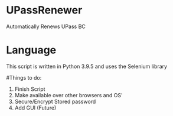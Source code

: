 # UPassRenewer
Automatically Renews UPass BC 

# Language
This script is written in Python 3.9.5 and uses the Selenium library

#Things to do:
1. Finish Script
2. Make available over other browsers and OS'
3. Secure/Encrypt Stored password
4. Add GUI (Future)
